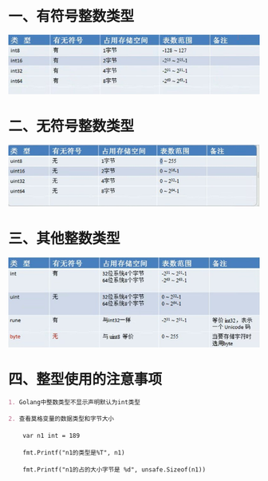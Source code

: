 # 一、有符号整数类型



![](img/有符号整数.jpg)



# 二、无符号整数类型

![](img/无符号整数类型.jpg)





# 三、其他整数类型

![](img/其他整数类型.jpg)



# 四、整型使用的注意事项

```markdown
1. Golang中整数类型不显示声明默认为int类型

2. 查看莫格变量的数据类型和字节大小

	var n1 int = 189

	fmt.Printf("n1的类型是%T", n1)

	fmt.Printf("n1的占的大小字节是 %d", unsafe.Sizeof(n1))
```











